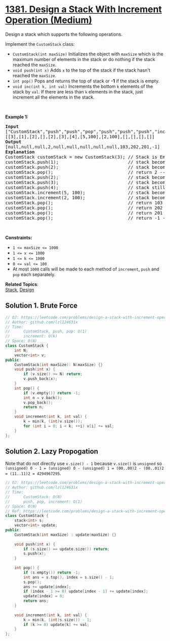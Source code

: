 # [1381. Design a Stack With Increment Operation (Medium)](https://leetcode.com/problems/design-a-stack-with-increment-operation/)

<p>Design a stack which supports the following operations.</p>

<p>Implement the <code>CustomStack</code> class:</p>

<ul>
	<li><code>CustomStack(int maxSize)</code> Initializes the object with <code>maxSize</code> which is the maximum number of elements in the stack or do nothing if the stack reached the <code>maxSize</code>.</li>
	<li><code>void push(int x)</code>&nbsp;Adds <code>x</code> to the top of the stack if the stack hasn't reached the <code>maxSize</code>.</li>
	<li><code>int pop()</code>&nbsp;Pops and returns the top of stack or <strong>-1</strong> if the stack is empty.</li>
	<li><code>void inc(int k, int val)</code> Increments the bottom <code>k</code> elements of the stack by <code>val</code>. If there are less than <code>k</code> elements in the stack, just increment all the elements in the stack.</li>
</ul>

<p>&nbsp;</p>
<p><strong>Example 1:</strong></p>

<pre><strong>Input</strong>
["CustomStack","push","push","pop","push","push","push","increment","increment","pop","pop","pop","pop"]
[[3],[1],[2],[],[2],[3],[4],[5,100],[2,100],[],[],[],[]]
<strong>Output</strong>
[null,null,null,2,null,null,null,null,null,103,202,201,-1]
<strong>Explanation</strong>
CustomStack customStack = new CustomStack(3); // Stack is Empty []
customStack.push(1);                          // stack becomes [1]
customStack.push(2);                          // stack becomes [1, 2]
customStack.pop();                            // return 2 --&gt; Return top of the stack 2, stack becomes [1]
customStack.push(2);                          // stack becomes [1, 2]
customStack.push(3);                          // stack becomes [1, 2, 3]
customStack.push(4);                          // stack still [1, 2, 3], Don't add another elements as size is 4
customStack.increment(5, 100);                // stack becomes [101, 102, 103]
customStack.increment(2, 100);                // stack becomes [201, 202, 103]
customStack.pop();                            // return 103 --&gt; Return top of the stack 103, stack becomes [201, 202]
customStack.pop();                            // return 202 --&gt; Return top of the stack 102, stack becomes [201]
customStack.pop();                            // return 201 --&gt; Return top of the stack 101, stack becomes []
customStack.pop();                            // return -1 --&gt; Stack is empty return -1.
</pre>

<p>&nbsp;</p>
<p><strong>Constraints:</strong></p>

<ul>
	<li><code>1 &lt;= maxSize &lt;= 1000</code></li>
	<li><code>1 &lt;= x &lt;= 1000</code></li>
	<li><code>1 &lt;= k &lt;= 1000</code></li>
	<li><code>0 &lt;= val &lt;= 100</code></li>
	<li>At most&nbsp;<code>1000</code>&nbsp;calls will be made to each method of <code>increment</code>, <code>push</code> and <code>pop</code> each separately.</li>
</ul>

**Related Topics**:  
[Stack](https://leetcode.com/tag/stack/), [Design](https://leetcode.com/tag/design/)

## Solution 1. Brute Force

```cpp
// OJ: https://leetcode.com/problems/design-a-stack-with-increment-operation/
// Author: github.com/lzl124631x
// Time:
//      CustomStack, push, pop: O(1)
//      increment: O(k)
// Space: O(N)
class CustomStack {
    int N;
    vector<int> v;
public:
    CustomStack(int maxSize): N(maxSize) {}
    void push(int x) {
        if (v.size() >= N) return;
        v.push_back(x);
    }
    int pop() {
        if (v.empty()) return -1;
        int n = v.back();
        v.pop_back();
        return n;
    }
    void increment(int k, int val) {
        k = min(k, (int)v.size());
        for (int i = 0; i < k; ++i) v[i] += val;
    }
};
```

## Solution 2. Lazy Propogation

Note that do not directly use `v.size() - 1` because `v.size()` is `unsigned` so `(unsigned) 0 - 1 = (unsigned) 0 - (unsigned) 1 = (00..00)2 - (00..01)2 = (11..11)2 = 4294967295`.

```cpp
// OJ: https://leetcode.com/problems/design-a-stack-with-increment-operation/
// Author: github.com/lzl124631x
// Time:
//      CustomStack: O(N)
//      push, pop, increment: O(1)
// Space: O(N)
// Ref: https://leetcode.com/problems/design-a-stack-with-increment-operation/discuss/539716/JavaC%2B%2BPython-Lazy-increment-O(1)
class CustomStack {
    stack<int> s;
    vector<int> update;
public:
    CustomStack(int maxSize) : update(maxSize) {}
    
    void push(int x) {
        if (s.size() == update.size()) return;
        s.push(x);
    }
    
    int pop() {
        if (s.empty()) return -1;
        int ans = s.top(), index = s.size() - 1;
        s.pop();
        ans += update[index];
        if (index - 1 >= 0) update[index - 1] += update[index];
        update[index] = 0;
        return ans;
    }
    
    void increment(int k, int val) {
        k = min(k, (int)s.size()) - 1;
        if (k >= 0) update[k] += val;
    }
};
```